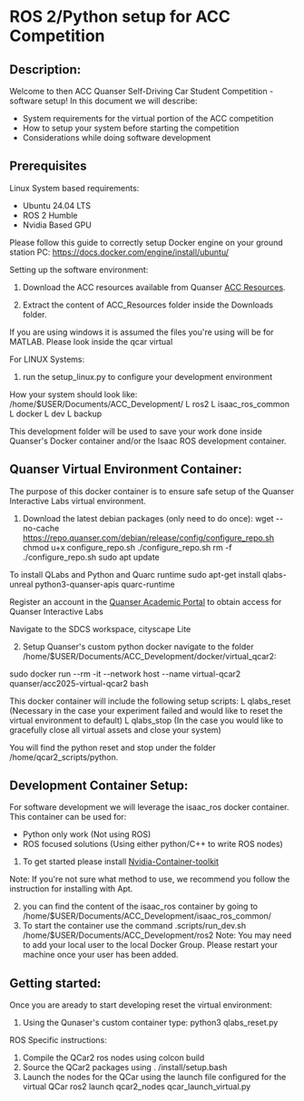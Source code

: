 # ROS 2/Python setup for ACC Competition

## Description: 
Welcome to then ACC Quanser Self-Driving Car Student Competition - software setup!
In this document we will describe:
- System requirements for the virtual portion of the ACC competition
- How to setup your system before starting the competition
- Considerations while doing software development 

## Prerequisites 

Linux System based requirements:

- Ubuntu 24.04 LTS
- ROS 2 Humble 
- Nvidia Based GPU 

Please follow this guide to correctly setup Docker engine on your ground station PC:
https://docs.docker.com/engine/install/ubuntu/ 

Setting up the software environment: 

1. Download the ACC resources available from Quanser [ACC Resources](https://quanserinc.box.com/shared/static/aobhyo9fwv5otzfb87i4ccos1nxfn2rz.zip).

2. Extract the content of ACC_Resources folder inside the Downloads folder. 

If you are using windows it is assumed the files you're using will be for MATLAB. Please look inside the qcar virtual 

For LINUX Systems:
1. run the setup_linux.py to configure your development environment

How your system should look like:
/home/$USER/Documents/ACC_Development/
                    L ros2
                    L isaac_ros_common
                    L docker
                    L dev
                    L backup

This development folder will be used to save your work done inside Quanser's Docker container and/or the Isaac ROS development container. 

## Quanser Virtual Environment Container:

The purpose of this docker container is to ensure safe setup of the Quanser Interactive Labs virtual environment. 

1. Download the latest debian packages (only need to do once):
wget --no-cache https://repo.quanser.com/debian/release/config/configure_repo.sh
chmod u+x configure_repo.sh
./configure_repo.sh
rm -f ./configure_repo.sh
sudo apt update

To install QLabs and Python and Quarc runtime
sudo apt-get install qlabs-unreal python3-quanser-apis  quarc-runtime

Register an account in the [Quanser Academic Portal](https://portal.quanser.com/Accounts/Register) to obtain access for Quanser Interactive Labs

Navigate to the SDCS workspace, cityscape Lite   

2. Setup Quanser's custom python docker navigate to the folder /home/$USER/Documents/ACC_Development/docker/virtual_qcar2: 

sudo docker run --rm -it --network host --name virtual-qcar2 quanser/acc2025-virtual-qcar2 bash

This docker container will include the following setup scripts:
                    L qlabs_reset (Necessary in the case your experiment failed and would like to reset the virtual environment to default)
                    L qlabs_stop (In the case you would like to gracefully close all virtual assets and close your system)

You will find the python reset and stop under the folder /home/qcar2_scripts/python.

## Development Container Setup:

For software development we will leverage the isaac_ros docker container. This container can be used for:
- Python only work (Not using ROS)
- ROS focused solutions (Using either python/C++ to write ROS nodes) 

1. To get started please install [Nvidia-Container-toolkit](https://docs.nvidia.com/datacenter/cloud-native/container-toolkit/latest/install-guide.html#configuring-docker) 

Note: If you're not sure what method to use, we recommend you follow the instruction for installing with Apt. 

2. you can find the content of the isaac_ros container by going to /home/$USER/Documents/ACC_Development/isaac_ros_common/
3. To start the container use the command
 .scripts/run_dev.sh  /home/$USER/Documents/ACC_Development/ros2 
    Note: You may need to add your local user to the local Docker Group. Please restart your machine once your user has been added. 

    
## Getting started:

Once you are aready to start developing reset the virtual environment:

1. Using the Qunaser's custom container type: python3 qlabs_reset.py 

ROS Specific instructions: 

1. Compile the QCar2 ros nodes using colcon build 
2. Source the QCar2 packages using . /install/setup.bash
3. Launch the nodes for the QCar using the launch file configured for the virtual QCar
    ros2 launch qcar2_nodes qcar_launch_virtual.py


